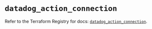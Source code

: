 # `datadog_action_connection`

Refer to the Terraform Registry for docs: [`datadog_action_connection`](https://registry.terraform.io/providers/datadog/datadog/3.60.0/docs/resources/action_connection).
